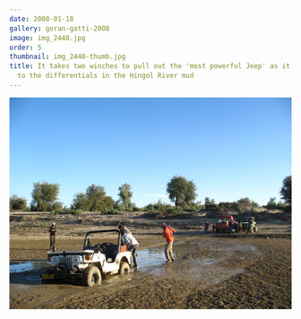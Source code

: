 ```yaml
---
date: 2008-01-18
gallery: goran-gatti-2008
image: img_2440.jpg
order: 5
thumbnail: img_2440-thumb.jpg
title: It takes two winches to pull out the 'most powerful Jeep' as it is bogged down
  to the differentials in the Hingol River mud
---
```


![It takes two winches to pull out the 'most powerful Jeep' as it is bogged down to the differentials in the Hingol River mud](./img_2440.jpg)